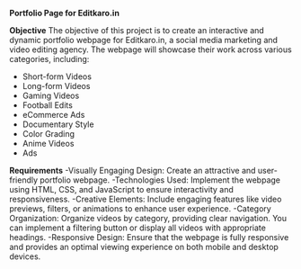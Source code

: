 **Portfolio Page for Editkaro.in**

**Objective**
The objective of this project is to create an interactive and dynamic portfolio webpage for Editkaro.in, a social media marketing and video editing agency. The webpage will showcase their work across various categories, including:

- Short-form Videos
- Long-form Videos
- Gaming Videos
- Football Edits
- eCommerce Ads
- Documentary Style
- Color Grading
- Anime Videos
- Ads


**Requirements**
-Visually Engaging Design: Create an attractive and user-friendly portfolio webpage.
-Technologies Used: Implement the webpage using HTML, CSS, and JavaScript to ensure interactivity and responsiveness.
-Creative Elements: Include engaging features like video previews, filters, or animations to enhance user experience.
-Category Organization: Organize videos by category, providing clear navigation. You can implement a filtering button or display all videos with appropriate headings.
-Responsive Design: Ensure that the webpage is fully responsive and provides an optimal viewing experience on both mobile and desktop devices.
